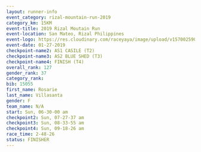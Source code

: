 ```yaml
---
layout: runner-info 
event_category: rizal-mountain-run-2019 
category_km: 15KM 
event-title: 2019 Rizal Moutain Run 
event-location: San Mateo, Rizal Philippines 
event-logo: https://res.cloudinary.com/raceyaya/image/upload/v1570025909/logo/rizal-mountain_gkfete.jpg 
event-date: 01-27-2019 
checkpoint-name2: AS1 CASILE (T2) 
checkpoint-name3: AS2 BLUE SHED (T3) 
checkpoint-name4: FINISH (T4) 
overall_rank: 127
gender_rank: 37
category_rank: 
bib: 15055
first_name: Rosarie
last_name: Villasanta
gender: F
team_name: N/A
start: Sun, 06-30-00 am
checkpoint2: Sun, 07-27-37 am
checkpoint3: Sun, 08-33-55 am
checkpoint4: Sun, 09-18-26 am
race_time: 2-48-26
status: FINISHER
---
```

